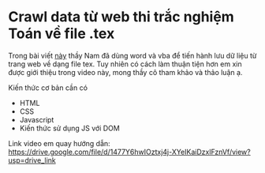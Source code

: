 # Crawl data từ web thi trắc nghiệm Toán về file .tex
Trong bài viết [này](https://www.facebook.com/groups/themelatex/posts/9543042425738021/) thầy Nam đã dùng word và vba để tiến hành lưu dữ liệu từ trang web về dạng file tex. Tuy nhiên có cách làm thuận tiện hơn em xin được giới thiệu trong video này, mong thầy cô tham khảo và thảo luận ạ.

Kiến thức cơ bản cần có
* HTML
* CSS
* Javascript
* Kiến thức sử dụng JS với DOM

Link video em quay hướng dẫn: https://drive.google.com/file/d/1477Y6hwIOztxj4j-XYeIKaiDzxlFznVf/view?usp=drive_link


